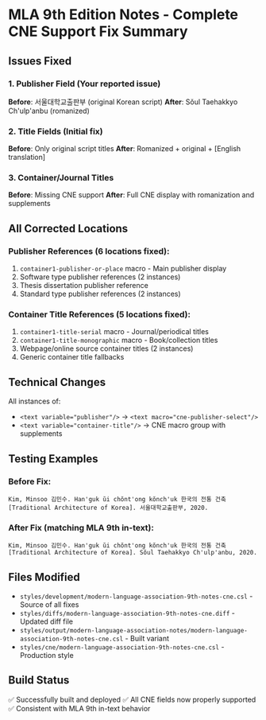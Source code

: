 # MLA 9th Edition Notes - Complete CNE Support Fix Summary

## Issues Fixed

### 1. Publisher Field (Your reported issue)
**Before**: 서울대학교출판부 (original Korean script)
**After**: Sŏul Taehakkyo Ch'ulp'anbu (romanized)

### 2. Title Fields (Initial fix)
**Before**: Only original script titles
**After**: Romanized + original + [English translation]

### 3. Container/Journal Titles
**Before**: Missing CNE support
**After**: Full CNE display with romanization and supplements

## All Corrected Locations

### Publisher References (6 locations fixed):
1. `container1-publisher-or-place` macro - Main publisher display
2. Software type publisher references (2 instances)
3. Thesis dissertation publisher reference
4. Standard type publisher references (2 instances)

### Container Title References (5 locations fixed):
1. `container1-title-serial` macro - Journal/periodical titles
2. `container1-title-monographic` macro - Book/collection titles
3. Webpage/online source container titles (2 instances)
4. Generic container title fallbacks

## Technical Changes

All instances of:
- `<text variable="publisher"/>` → `<text macro="cne-publisher-select"/>`
- `<text variable="container-title"/>` → CNE macro group with supplements

## Testing Examples

### Before Fix:
```
Kim, Minsoo 김민수. Han'guk ŭi chŏnt'ong kŏnch'uk 한국의 전통 건축 [Traditional Architecture of Korea]. 서울대학교출판부, 2020.
```

### After Fix (matching MLA 9th in-text):
```
Kim, Minsoo 김민수. Han'guk ŭi chŏnt'ong kŏnch'uk 한국의 전통 건축 [Traditional Architecture of Korea]. Sŏul Taehakkyo Ch'ulp'anbu, 2020.
```

## Files Modified

- `styles/development/modern-language-association-9th-notes-cne.csl` - Source of all fixes
- `styles/diffs/modern-language-association-9th-notes-cne.diff` - Updated diff file
- `styles/output/modern-language-association-notes/modern-language-association-9th-notes-cne.csl` - Built variant
- `styles/cne/modern-language-association-9th-notes-cne.csl` - Production style

## Build Status

✅ Successfully built and deployed
✅ All CNE fields now properly supported
✅ Consistent with MLA 9th in-text behavior
